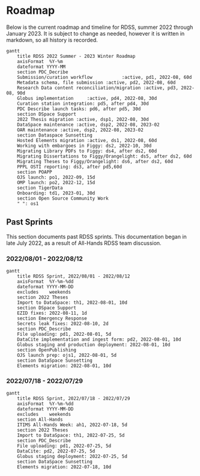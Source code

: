 # Roadmap

Below is the current roadmap and timeline for RDSS, summer 2022 through January 2023.  It is subject to change as needed, however it is written in markdown, so all history is recorded.

```mermaid
gantt
    title RDSS 2022 Summer - 2023 Winter Roadmap
    axisFormat  %Y-%m
    dateformat YYYY-MM
    section PDC_Decribe
    Submission/curation workflow           :active, pd1, 2022-08, 60d
    Metadata schema, file submission :active, pd2, 2022-08, 60d
    Research Data content reconciliation/migration :active, pd3, 2022-08, 90d
    Globus implementation     :active, pd4, 2022-08, 30d
    Curation station integration: pd5, after pd4, 30d
    PDC Describe launch tasks: pd6, after pd5, 30d
    section DSpace Support
    2022 Thesis migration :active, dsp1, 2022-08, 30d
    DataSpace maintenance :active, dsp2, 2022-08, 2023-02
    OAR maintenance :active, dsp2, 2022-08, 2023-02
    section Dataspace Sunsetting
    Hosted Elements migration :active, ds1, 2022-08, 60d
    Working with embargoes in Figgy: ds2, 2022-10, 30d
    Migrating Library PDFs to Figgy: ds4, after ds2, 60d
    Migrating Dissertations to Figgy/Orangelight: ds5, after ds2, 60d
    Migrating Theses to Figgy/Orangelight: ds6, after ds2, 60d
    PPPL OSTI reporting: ds3, after pd5,60d
    section POAPP
    OJS launch: po1, 2022-09, 15d
    OMP launch: po2, 2022-12, 15d
    section TigerData
    Onboarding: td1, 2023-01, 30d
    section Open Source Community Work
    " ": os1

```

## Past Sprints

This section documents past RDSS sprints.  This documentation began in late July 2022, as a result of All-Hands RDSS team discussion.

### 2022/08/01 - 2022/08/12

```mermaid
gantt
    title RDSS Sprint, 2022/08/01 - 2022/08/12
    axisFormat  %Y-%m-%dd
    dateformat YYYY-MM-DD
    excludes    weekends
    section 2022 Theses
    Import to DataSpace: th1, 2022-08-01, 10d
    section DSpace Support
    EZID fixes: 2022-08-11, 1d
    section Emergency Response
    Secrets leak fixes: 2022-08-10, 2d
    section PDC_Describe
    File uploading: pd1, 2022-08-01, 5d
    DataCite implementation and ingest form: pd2, 2022-08-01, 10d
    Globus staging and production deployment: 2022-08-01, 10d
    section OpenPublishing
    OJS launch prep: ojs1, 2022-08-01, 5d
    section DataSpace Sunsetting
    Elements migration: 2022-08-01, 10d
```

### 2022/07/18 - 2022/07/29

```mermaid
gantt
    title RDSS Sprint, 2022/07/18 - 2022/07/29
    axisFormat  %Y-%m-%dd
    dateformat YYYY-MM-DD
    excludes    weekends
    section All-Hands
    ITIMS All-Hands Week: ah1, 2022-07-18, 5d
    section 2022 Theses
    Import to DataSpace: th1, 2022-07-25, 5d
    section PDC_Describe
    File uploading: pd1, 2022-07-25, 5d
    DataCite: pd2, 2022-07-25, 5d
    Globus staging deployment: 2022-07-25, 5d
    section DataSpace Sunsetting
    Elements migration: 2022-07-18, 10d
```
